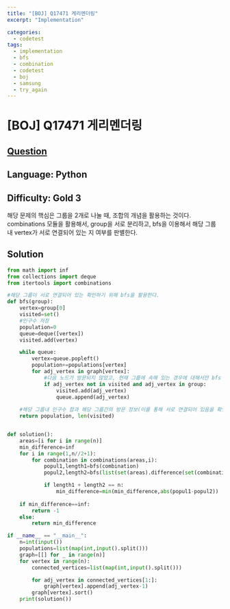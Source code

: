 ```yaml
---
title: "[BOJ] Q17471 게리멘더링"
excerpt: "Implementation"

categories:
  - codetest
tags:
  - implementation
  - bfs
  - combination
  - codetest
  - boj
  - samsung
  - try_again
---
```

# [BOJ] Q17471 게리멘더링
## [Question](https://www.acmicpc.net/problem/17471)
## Language: Python
## Difficulty: Gold 3

해당 문제의 핵심은 그룹을 2개로 나눌 때, 조합의 개념을 활용하는 것이다. 
combinations 모듈을 활용해서, group을 서로 분리하고, bfs을 이용해서 해당 그룹 내 vertex가 서로 연결되어 있는 지 여부를 판별한다.

## Solution

```python
from math import inf
from collections import deque
from itertools import combinations

#해당 그룹이 서로 연결되어 있는 확인하기 위해 bfs을 활용한다.
def bfs(group):
    vertex=group[0]
    visited=set()
    #인구수 저장
    population=0
    queue=deque([vertex])
    visited.add(vertex)

    while queue:
        vertex=queue.popleft()
        population+=populations[vertex]
        for adj_vertex in graph[vertex]:
            #다음 노드가 방문되지 않았고, 현재 그룹에 속해 있는 경우에 대해서만 bfs 계속 수행
            if adj_vertex not in visited and adj_vertex in group:
                visited.add(adj_vertex)
                queue.append(adj_vertex)
    
    #해당 그룹내 인구수 합과 해당 그룹간의 방문 정보(이를 통해 서로 연결되어 있음을 확인가능)
    return population, len(visited)


def solution():
    areas=[i for i in range(n)]
    min_difference=inf
    for i in range(1,n//2+1):
        for combination in combinations(areas,i):
            popul1,length1=bfs(combination)
            popul2,length2=bfs(list(set(areas).difference(set(combination))))

            if length1 + length2 == n:
                min_difference=min(min_difference,abs(popul1-popul2))
    
    if min_difference==inf:
        return -1
    else:
        return min_difference

if __name__ == "__main__":
    n=int(input())
    populations=list(map(int,input().split()))
    graph=[[] for _ in range(n)]
    for vertex in range(n):
        connected_vertices=list(map(int,input().split()))

        for adj_vertex in connected_vertices[1:]:
            graph[vertex].append(adj_vertex-1)
        graph[vertex].sort()
    print(solution())
    


```